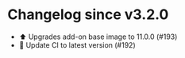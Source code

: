 # Changelog since v3.2.0
- ⬆️  Upgrades add-on base image to 11.0.0 (#193) 
- 🚀 Update CI to latest version (#192) 
